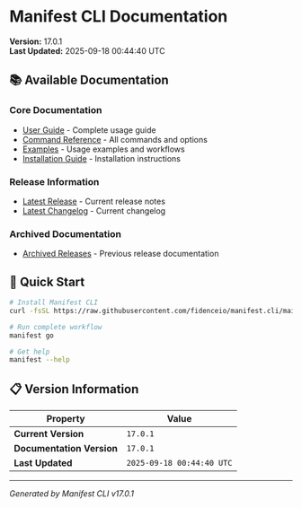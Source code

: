 # Manifest CLI Documentation

**Version:** 17.0.1  
**Last Updated:** 2025-09-18 00:44:40 UTC

## 📚 Available Documentation

### Core Documentation
- [User Guide](USER_GUIDE.md) - Complete usage guide
- [Command Reference](COMMAND_REFERENCE.md) - All commands and options
- [Examples](EXAMPLES.md) - Usage examples and workflows
- [Installation Guide](INSTALLATION.md) - Installation instructions

### Release Information
- [Latest Release](RELEASE_v17.0.1.md) - Current release notes
- [Latest Changelog](CHANGELOG_v17.0.1.md) - Current changelog

### Archived Documentation
- [Archived Releases](zArchive/) - Previous release documentation

## 🚀 Quick Start

```bash
# Install Manifest CLI
curl -fsSL https://raw.githubusercontent.com/fidenceio/manifest.cli/main/install-cli.sh | bash

# Run complete workflow
manifest go

# Get help
manifest --help
```

## 📋 Version Information

| Property | Value |
|----------|-------|
| **Current Version** | `17.0.1` |
| **Documentation Version** | `17.0.1` |
| **Last Updated** | `2025-09-18 00:44:40 UTC` |

---
*Generated by Manifest CLI v17.0.1*

